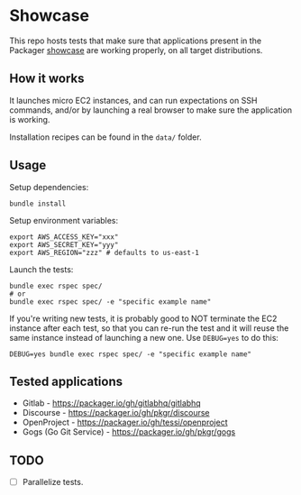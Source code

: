 # Showcase

This repo hosts tests that make sure that applications present in the Packager [showcase](https://packager.io/) are working properly, on all target distributions.

## How it works

It launches micro EC2 instances, and can run expectations on SSH commands, and/or by launching a real browser to make sure the application is working.

Installation recipes can be found in the `data/` folder.

## Usage

Setup dependencies:

    bundle install

Setup environment variables:

    export AWS_ACCESS_KEY="xxx"
    export AWS_SECRET_KEY="yyy"
    export AWS_REGION="zzz" # defaults to us-east-1

Launch the tests:

    bundle exec rspec spec/
    # or
    bundle exec rspec spec/ -e "specific example name"

If you're writing new tests, it is probably good to NOT terminate the EC2 instance after each test, so that you can re-run the test and it will reuse the same instance instead of launching a new one. Use `DEBUG=yes` to do this:

    DEBUG=yes bundle exec rspec spec/ -e "specific example name"

## Tested applications

* Gitlab - <https://packager.io/gh/gitlabhq/gitlabhq>
* Discourse - <https://packager.io/gh/pkgr/discourse>
* OpenProject - <https://packager.io/gh/tessi/openproject>
* Gogs (Go Git Service) - <https://packager.io/gh/pkgr/gogs>

## TODO

* [ ] Parallelize tests.
